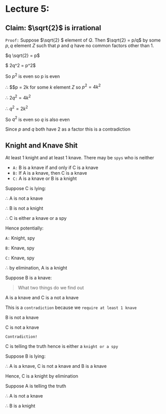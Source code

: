 # Lecture 5:

## Claim: $\sqrt{2}$ is irrational
`Proof:` Suppose $\sqrt{2} $ element of $Q$. Then $\sqrt{2} = p/q$ by some $p, q$ element $Z$ such that $p$ and $q$ have no common factors other than 1.

$q \sqrt{2} = p$

$ 2q^2 = p^2$

So $p^2$ is even so p is even

$\therefore$ $$p = 2k for some $k$ element $Z$ so $p^2 = 4k^2$

$\therefore$ $2q^2 = 4k^2$

$\therefore$ $q^2 = 2k^2$

So $q^2$ is even so $q$ is also even

Since $p$ and $q$ both have 2 as a factor this is a contradiction

## Knight and Knave Shit

At least 1 knight and at least 1 knave. There may be `spys` who is neither

* `A:` B is a knave if and only if C is a knave
* `B:` If A is a knave, then C is a knave
* `C:` A is a knave or B is a knight

Suppose C is lying:

$\therefore$ A is not a knave

$\therefore$ B is not a knight

$\therefore$ C is either a knave or a spy

Hence potentially:

`A:` Knight, spy

`B:` Knave, spy

`C:` Knave, spy

$\therefore$ by elimination, A is a knight

Suppose B is a knave:

> What two things do we find out

A is a knave and C is a not a knave

This is a `contradiction` because we `require at least 1 knave`

B is not a knave

C is not a knave

`Contradiction!`

C is telling the truth hence is either a `knight or a spy`

Suppose B is lying:

$\therefore$ A is a knave, C is not a knave and B is a knave

Hence, C is a knight by elimination

Suppose A is telling the truth

$\therefore$ A is not a knave

$\therefore$ B is a knight



